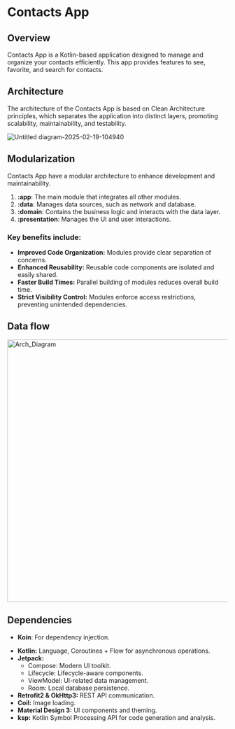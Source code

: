 # Contacts App

## Overview
Contacts App is a Kotlin-based application designed to manage and organize your contacts efficiently. This app provides features to see, favorite, and search for contacts.

## Architecture
The architecture of the Contacts App is based on Clean Architecture principles, which separates the application into distinct layers, promoting scalability, maintainability, and testability.

![Untitled diagram-2025-02-19-104940](https://github.com/user-attachments/assets/9122fb0e-b18a-4819-b0ec-27c3c5da9150)


## Modularization
Contacts App have a modular architecture to enhance development and maintainability.

1. **:app**: The main module that integrates all other modules.
2. **:data**: Manages data sources, such as network and database.
3. **:domain**: Contains the business logic and interacts with the data layer.
4. **:presentation**: Manages the UI and user interactions.

### Key benefits include:
* **Improved Code Organization:**  Modules provide clear separation of concerns.
* **Enhanced Reusability:**  Reusable code components are isolated and easily shared.
* **Faster Build Times:** Parallel building of modules reduces overall build time.
* **Strict Visibility Control:**  Modules enforce access restrictions, preventing unintended dependencies.

## Data flow
<img width="600" alt="Arch_Diagram" src="https://github.com/user-attachments/assets/b17ad0cc-9a52-4611-8c2e-686b4f49f018" />

## Dependencies
- **Koin**: For dependency injection.
* **Kotlin:** Language, Coroutines + Flow for asynchronous operations.
* **Jetpack:**
   * Compose: Modern UI toolkit.
   * Lifecycle: Lifecycle-aware components.
   * ViewModel: UI-related data management.
   * Room: Local database persistence.
* **Retrofit2 & OkHttp3:** REST API communication.
* **Coil:** Image loading.
* **Material Design 3:** UI components and theming.
* **ksp:** Kotlin Symbol Processing API for code generation and analysis.
